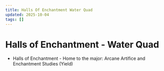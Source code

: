 ```yaml
---
title: Halls Of Enchantment Water Quad
updated: 2025-10-04
tags: []
---
```


# Halls of Enchantment - Water Quad



* Halls of Enchantment - Home to the major: Arcane Artifice and Enchantment Studies (Yield)
